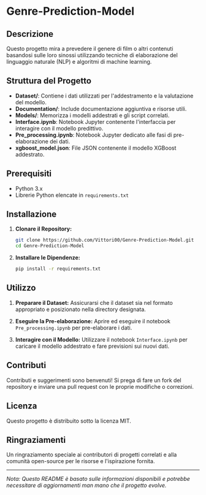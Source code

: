 # Genre-Prediction-Model

## Descrizione

Questo progetto mira a prevedere il genere di film o altri contenuti basandosi sulle loro sinossi utilizzando tecniche di elaborazione del linguaggio naturale (NLP) e algoritmi di machine learning.

## Struttura del Progetto

- **Dataset/**: Contiene i dati utilizzati per l'addestramento e la valutazione del modello.
- **Documentation/**: Include documentazione aggiuntiva e risorse utili.
- **Models/**: Memorizza i modelli addestrati e gli script correlati.
- **Interface.ipynb**: Notebook Jupyter contenente l'interfaccia per interagire con il modello predittivo.
- **Pre_processing.ipynb**: Notebook Jupyter dedicato alle fasi di pre-elaborazione dei dati.
- **xgboost_model.json**: File JSON contenente il modello XGBoost addestrato.

## Prerequisiti

- Python 3.x
- Librerie Python elencate in `requirements.txt`

## Installazione

1. **Clonare il Repository:**
   ```bash
   git clone https://github.com/Vittori00/Genre-Prediction-Model.git
   cd Genre-Prediction-Model
   ```

2. **Installare le Dipendenze:**
   ```bash
   pip install -r requirements.txt
   ```

## Utilizzo

1. **Preparare il Dataset:**
   Assicurarsi che il dataset sia nel formato appropriato e posizionato nella directory designata.

2. **Eseguire la Pre-elaborazione:**
   Aprire ed eseguire il notebook `Pre_processing.ipynb` per pre-elaborare i dati.

3. **Interagire con il Modello:**
   Utilizzare il notebook `Interface.ipynb` per caricare il modello addestrato e fare previsioni sui nuovi dati.

## Contributi

Contributi e suggerimenti sono benvenuti! Si prega di fare un fork del repository e inviare una pull request con le proprie modifiche o correzioni.

## Licenza

Questo progetto è distribuito sotto la licenza MIT.

## Ringraziamenti

Un ringraziamento speciale ai contributori di progetti correlati e alla comunità open-source per le risorse e l'ispirazione fornita.

---

*Nota: Questo README è basato sulle informazioni disponibili e potrebbe necessitare di aggiornamenti man mano che il progetto evolve.*
